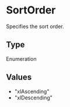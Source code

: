 # SortOrder

Specifies the sort order.

## Type

Enumeration

## Values

- "xlAscending"
- "xlDescending"
